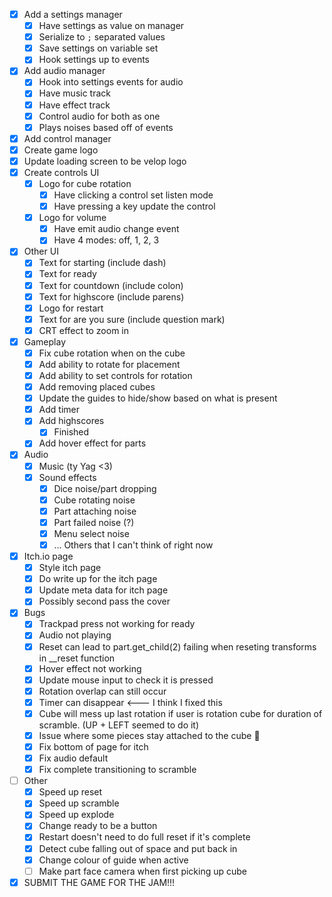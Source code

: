 - [x] Add a settings manager
    - [x] Have settings as value on manager
    - [x] Serialize to `;` separated values
    - [x] Save settings on variable set
    - [x] Hook settings up to events
- [x] Add audio manager
    - [x] Hook into settings events for audio
    - [x] Have music track
    - [x] Have effect track
    - [x] Control audio for both as one
    - [x] Plays noises based off of events
- [x] Add control manager
- [x] Create game logo
- [x] Update loading screen to be velop logo
- [x] Create controls UI
    - [x] Logo for cube rotation
        - [x] Have clicking a control set listen mode
        - [x] Have pressing a key update the control
    - [x] Logo for volume
        - [x] Have emit audio change event
        - [x] Have 4 modes: off, 1, 2, 3
- [x] Other UI
    - [x] Text for starting (include dash)
    - [x] Text for ready
    - [x] Text for countdown (include colon)
    - [x] Text for highscore (include parens)
    - [x] Logo for restart
    - [x] Text for are you sure (include question mark)
    - [x] CRT effect to zoom in
- [x] Gameplay
    - [x] Fix cube rotation when on the cube
    - [x] Add ability to rotate for placement
    - [x] Add ability to set controls for rotation
    - [x] Add removing placed cubes
    - [x] Update the guides to hide/show based on what is present
    - [x] Add timer
    - [x] Add highscores
        - [x] Finished
    - [x] Add hover effect for parts
- [x] Audio
    - [x] Music (ty Yag <3)
    - [x] Sound effects
        - [x] Dice noise/part dropping
        - [x] Cube rotating noise
        - [x] Part attaching noise
        - [x] Part failed noise (?)
        - [x] Menu select noise
        - [x] ... Others that I can't think of right now
- [x] Itch.io page
    - [x] Style itch page
    - [x] Do write up for the itch page
    - [x] Update meta data for itch page
    - [x] Possibly second pass the cover
- [x] Bugs
    - [x] Trackpad press not working for ready
    - [x] Audio not playing
    - [x] Reset can lead to part.get_child(2) failing when reseting transforms in __reset function
    - [x] Hover effect not working
    - [x] Update mouse input to check it is pressed
    - [x] Rotation overlap can still occur
    - [x] Timer can disappear <--- I think I fixed this
    - [x] Cube will mess up last rotation if user is rotation cube for duration of scramble. (UP + LEFT seemed to do it)
    - [x] Issue where some pieces stay attached to the cube :zany_face:
    - [x] Fix bottom of page for itch
    - [x] Fix audio default
    - [x] Fix complete transitioning to scramble
- [ ] Other
    - [x] Speed up reset
    - [x] Speed up scramble
    - [x] Speed up explode
    - [x] Change ready to be a button
    - [x] Restart doesn't need to do full reset if it's complete
    - [x] Detect cube falling out of space and put back in
    - [x] Change colour of guide when active
    - [ ] Make part face camera when first picking up cube
- [x] SUBMIT THE GAME FOR THE JAM!!!
